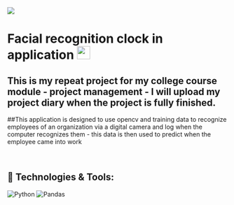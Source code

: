 <img src="https://komconsultants.com/wp-content/uploads/2015/04/ATU-Logo-wide.jpg" />
<br>

# Facial recognition clock in application <img src="https://raw.githubusercontent.com/MartinHeinz/MartinHeinz/master/wave.gif" width="30px" height="30px" />

## This is my repeat project for my college course module - project management - I will upload my project diary when the project is fully finished.

##This application is designed to use opencv and training data to recognize employees of an organization via a digital camera and log when the computer recognizes them - this data is then used to predict when the employee came into work

<br>

## 🔧 Technologies & Tools:

![Python](https://img.shields.io/badge/Python-3776AB?style=for-the-badge&logo=python&logoColor=white)
![Pandas](https://img.shields.io/badge/pandas-%23150458.svg?style=for-the-badge&logo=pandas&logoColor=white)
